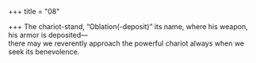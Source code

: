 +++
title = "08"

+++
The chariot-stand, “Oblation(-deposit)” its name, where his weapon, his  armor is deposited—  
there may we reverently approach the powerful chariot always when we  seek its benevolence.  